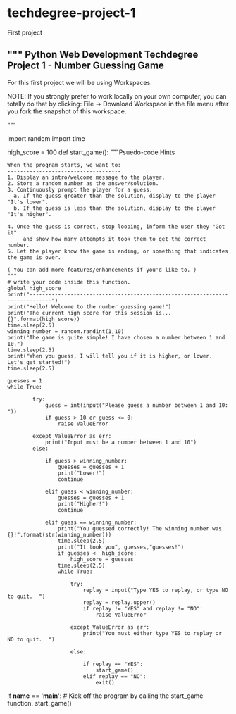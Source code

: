 # techdegree-project-1
 First project

 """
Python Web Development Techdegree
Project 1 - Number Guessing Game
--------------------------------

For this first project we will be using Workspaces.

NOTE: If you strongly prefer to work locally on your own computer, you can totally do that by clicking: File -> Download Workspace in the file menu after you fork the snapshot of this workspace.

"""

import random
import time


high_score = 100
def start_game():
    """Psuedo-code Hints

    When the program starts, we want to:
    ------------------------------------
    1. Display an intro/welcome message to the player.
    2. Store a random number as the answer/solution.
    3. Continuously prompt the player for a guess.
      a. If the guess greater than the solution, display to the player "It's lower".
      b. If the guess is less than the solution, display to the player "It's higher".

    4. Once the guess is correct, stop looping, inform the user they "Got it"
         and show how many attempts it took them to get the correct number.
    5. Let the player know the game is ending, or something that indicates the game is over.

    ( You can add more features/enhancements if you'd like to. )
    """
    # write your code inside this function.
    global high_score
    print("-----------------------------------------------------------------------------")
    print("Hello! Welcome to the number guessing game!")
    print("The current high score for this session is... {}".format(high_score))
    time.sleep(2.5)
    winning_number = random.randint(1,10)
    print("The game is quite simple! I have chosen a number between 1 and 10.")
    time.sleep(2.5)
    print("When you guess, I will tell you if it is higher, or lower. Let's get started!")
    time.sleep(2.5)

    guesses = 1
    while True:

            try:
                guess = int(input("Please guess a number between 1 and 10:  "))
                if guess > 10 or guess <= 0:
                    raise ValueError

            except ValueError as err:
                print("Input must be a number between 1 and 10")
            else:

                if guess > winning_number:
                    guesses = guesses + 1
                    print("Lower!")
                    continue

                elif guess < winning_number:
                    guesses = guesses + 1
                    print("Higher!")
                    continue

                elif guess == winning_number:
                    print("You guessed correctly! The winning number was {}!".format(str(winning_number)))
                    time.sleep(2.5)
                    print("It took you", guesses,"guesses!")
                    if guesses <  high_score:
                        high_score = guesses
                    time.sleep(2.5)
                    while True:

                        try:
                            replay = input("Type YES to replay, or type NO to quit.  ")
                            replay = replay.upper()
                            if replay != "YES" and replay != "NO":
                                raise ValueError

                        except ValueError as err:
                            print("You must either type YES to replay or NO to quit.  ")

                        else:

                            if replay == "YES":
                                start_game()
                            elif replay == "NO":
                                exit()



if __name__ == '__main__':
    # Kick off the program by calling the start_game function.
    start_game()
